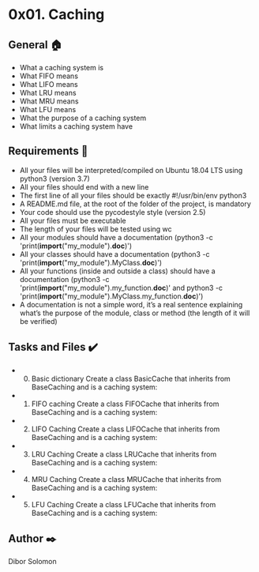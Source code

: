 # 0x01. Caching

## General :house:
* What a caching system is
* What FIFO means
* What LIFO means
* What LRU means
* What MRU means
* What LFU means
* What the purpose of a caching system
* What limits a caching system have

## Requirements :page_with_curl:
* All your files will be interpreted/compiled on Ubuntu 18.04 LTS using python3 (version 3.7)
* All your files should end with a new line
* The first line of all your files should be exactly #!/usr/bin/env python3
* A README.md file, at the root of the folder of the project, is mandatory
* Your code should use the pycodestyle style (version 2.5)
* All your files must be executable
* The length of your files will be tested using wc
* All your modules should have a documentation (python3 -c 'print(__import__("my_module").__doc__)')
* All your classes should have a documentation (python3 -c 'print(__import__("my_module").MyClass.__doc__)')
* All your functions (inside and outside a class) should have a documentation (python3 -c 'print(__import__("my_module").my_function.__doc__)' and python3 -c 'print(__import__("my_module").MyClass.my_function.__doc__)')
* A documentation is not a simple word, it’s a real sentence explaining what’s the purpose of the module, class or method (the length of it will be verified)

## Tasks and Files :heavy_check_mark:
* 0. Basic dictionary
Create a class BasicCache that inherits from BaseCaching and is a caching system:
* 1. FIFO caching
Create a class FIFOCache that inherits from BaseCaching and is a caching system:
* 2. LIFO Caching
Create a class LIFOCache that inherits from BaseCaching and is a caching system:
* 3. LRU Caching
Create a class LRUCache that inherits from BaseCaching and is a caching system:
* 4. MRU Caching
Create a class MRUCache that inherits from BaseCaching and is a caching system:
* 5. LFU Caching
Create a class LFUCache that inherits from BaseCaching and is a caching system:

## Author :black_nib:
Dibor Solomon

